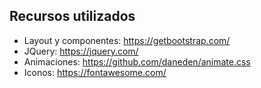 ## **Recursos utilizados**
* Layout y componentes: https://getbootstrap.com/
* JQuery: https://jquery.com/
* Animaciones: https://github.com/daneden/animate.css
* Iconos: https://fontawesome.com/

